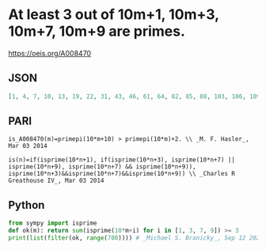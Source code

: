 # At least 3 out of 10m\+1, 10m\+3, 10m\+7, 10m\+9 are primes\.
https://oeis.org/A008470
## JSON
```JSON
[1, 4, 7, 10, 13, 19, 22, 31, 43, 46, 61, 64, 82, 85, 88, 103, 106, 109, 130, 142, 145, 148, 160, 166, 169, 178, 187, 199, 208, 238, 268, 271, 316, 325, 346, 367, 376, 391, 400, 409, 415, 421, 451, 472, 478, 493, 523, 541, 544, 547, 550, 565, 574, 586, 670, 682]
```
## PARI
```PARI
is_A008470(m)=primepi(10*m+10) > primepi(10*m)+2. \\ _M. F. Hasler_, Mar 03 2014
```
```PARI
is(n)=if(isprime(10*n+1), if(isprime(10*n+3), isprime(10*n+7) || isprime(10*n+9), isprime(10*n+7) && isprime(10*n+9)), isprime(10*n+3)&&isprime(10*n+7)&&isprime(10*n+9)) \\ _Charles R Greathouse IV_, Mar 03 2014
```
## Python
```Python
from sympy import isprime
def ok(m): return sum(isprime(10*m+i) for i in [1, 3, 7, 9]) >= 3
print(list(filter(ok, range(700)))) # _Michael S. Branicky_, Sep 12 2021
```
